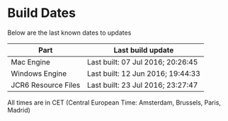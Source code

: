 # Build Dates

Below are the last known dates to updates

Part | Last build update
-----|-----
Mac Engine | Last built: 07 Jul 2016; 20:26:45
Windows Engine | Last built: 12 Jun 2016; 19:44:33
JCR6 Resource Files | Last built: 23 Jul 2016; 23:27:47
All times are in CET (Central European Time: Amsterdam, Brussels, Paris, Madrid)



